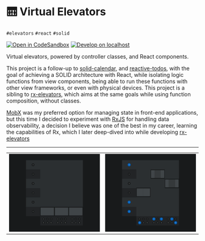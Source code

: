 # 🛗 Virtual Elevators

`#elevators` `#react` `#solid`

[![Open in CodeSandbox](https://img.shields.io/badge/Open-＠CodeSandbox-blue?style=flat-square&logo=codesandbox)][live_demo]
[![Develop on localhost](https://img.shields.io/badge/Develop-＠localhost-DDD?style=flat-square&logo=gnubash&logoColor=EEE)][develop]

Virtual elevators, powered by controller classes, and React components.

This project is a follow-up to [solid-calendar][solid_calendar], and [reactive-todos][reactive_todos], with the goal of achieving a SOLID architecture with React, while isolating logic functions from view components, being able to run these functions with other view frameworks, or even with physical devices. This project is a sibling to [rx-elevators][rx_elevators], which aims at the same goals while using function composition, without classes.

[MobX][mobx] was my preferred option for managing state in front-end applications, but this time I decided to experiment with [RxJS][rxjs] for handling data observability, a decision I believe was one of the best in my career, learning the capabilities of Rx, which I later deep-dived into while developing [rx-elevators][rx_elevators]

---

<table>
  <tr>
    <td>
      <img
        alt="elevators screenshot"
        src="./.assets/screenshot.png"
      />
    </td>
    <td>
      <img
        alt="elevator movement screenshot"
        src="./.assets/screenshot-movement.png"
      />
    </td>
  </tr>
</table>

[develop]: ../../.shared/node/README.md#development

[live_demo]: https://codesandbox.io/s/github/hd-o/coding-challenge/tree/main/packages/virtual-elevators

[mobx]: https://github.com/mobxjs/mobx

[reactive_todos]: ../reactive-todos/README.md

[rx_elevators]: ../rx-elevators/README.md

[rxjs]: https://github.com/ReactiveX/rxjs

[solid_calendar]: ../solid-calendar/README.md
